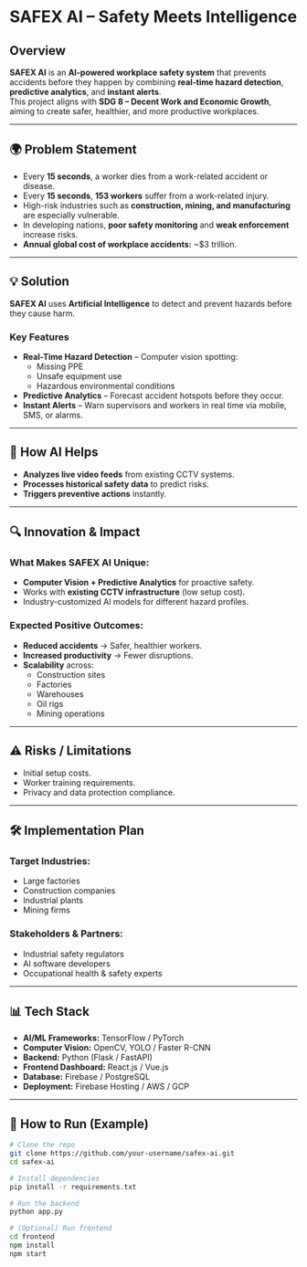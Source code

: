 # SAFEX AI – Safety Meets Intelligence

## Overview
**SAFEX AI** is an **AI-powered workplace safety system** that prevents accidents before they happen by combining **real-time hazard detection**, **predictive analytics**, and **instant alerts**.  
This project aligns with **SDG 8 – Decent Work and Economic Growth**, aiming to create safer, healthier, and more productive workplaces.

---

## 🌍 Problem Statement
- Every **15 seconds**, a worker dies from a work-related accident or disease.
- Every **15 seconds**, **153 workers** suffer from a work-related injury.
- High-risk industries such as **construction, mining, and manufacturing** are especially vulnerable.
- In developing nations, **poor safety monitoring** and **weak enforcement** increase risks.
- **Annual global cost of workplace accidents:** ~$3 trillion.

---

## 💡 Solution
**SAFEX AI** uses **Artificial Intelligence** to detect and prevent hazards before they cause harm.

### Key Features
- **Real-Time Hazard Detection** – Computer vision spotting:
  - Missing PPE
  - Unsafe equipment use
  - Hazardous environmental conditions
- **Predictive Analytics** – Forecast accident hotspots before they occur.
- **Instant Alerts** – Warn supervisors and workers in real time via mobile, SMS, or alarms.

---

## 🤖 How AI Helps
- **Analyzes live video feeds** from existing CCTV systems.
- **Processes historical safety data** to predict risks.
- **Triggers preventive actions** instantly.

---

## 🔍 Innovation & Impact
### What Makes SAFEX AI Unique:
- **Computer Vision + Predictive Analytics** for proactive safety.
- Works with **existing CCTV infrastructure** (low setup cost).
- Industry-customized AI models for different hazard profiles.

### Expected Positive Outcomes:
- **Reduced accidents** → Safer, healthier workers.
- **Increased productivity** → Fewer disruptions.
- **Scalability** across:
  - Construction sites
  - Factories
  - Warehouses
  - Oil rigs
  - Mining operations

---

## ⚠️ Risks / Limitations
- Initial setup costs.
- Worker training requirements.
- Privacy and data protection compliance.

---

## 🛠 Implementation Plan
### Target Industries:
- Large factories
- Construction companies
- Industrial plants
- Mining firms

### Stakeholders & Partners:
- Industrial safety regulators
- AI software developers
- Occupational health & safety experts

---

## 📊 Tech Stack
- **AI/ML Frameworks:** TensorFlow / PyTorch
- **Computer Vision:** OpenCV, YOLO / Faster R-CNN
- **Backend:** Python (Flask / FastAPI)
- **Frontend Dashboard:** React.js / Vue.js
- **Database:** Firebase / PostgreSQL
- **Deployment:** Firebase Hosting / AWS / GCP

---

## 🚀 How to Run (Example)
```bash
# Clone the repo
git clone https://github.com/your-username/safex-ai.git
cd safex-ai

# Install dependencies
pip install -r requirements.txt

# Run the backend
python app.py

# (Optional) Run frontend
cd frontend
npm install
npm start
